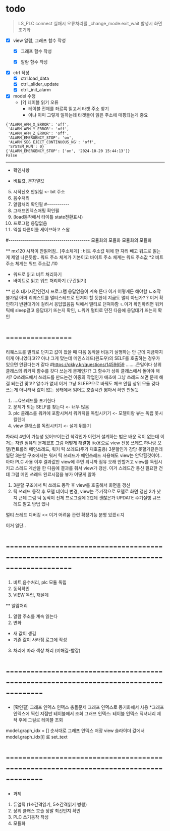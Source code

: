 # todo

> LS_PLC connect 실패시 오류처리필
> _change_mode:exit_wait 발생시 화면초기화

- [x] view 알람, 그래프 함수 작성  
    - [x] 그래프 함수 작성  
    - [x] 알람 함수 작성  


- [x] ctrl 작성  
    - [x] ctrl.load_data
    - [x] ctrl._slider_update
    - [x] ctrl._init_alarm

- [x] model 수정
    - [?] 테이블 읽기 오류 
        - 테이블 전체를 좌르륵 읽고서 타겟 주소 찾기
        - 아냐 이미 그렇게 일하는데 타겟들이 읽은 주소에 매핑되는게 중요

```_change_mode:connect_wait
{'ALARM_APM_X_ERROR': 'off',
 'ALARM_APM_Y_ERROR': 'off',
 'ALARM_APM_Z_ERROR': 'off',
 'ALARM_EMERGENCY_STOP': 'on',
 'ALARM_SEG_EJECT_CONTINUOUS_NG': 'off',
 'SYSTEM_RUN': 0}
{'ALARM_EMERGENCY_STOP': ['on', '2024-10-20 15:44:13']}
False
```


***

- 확인사항

* 비트값, 문자열값
5. 시작신호 안읽힘 <- bit 주소
4. 음수처리
2. 알람처리 확인필
#-----------
1. 그래프인덱스매핑 확인필
3. (load동작에서 타이틀 state전환표시)
6. 프로그램 응답없음
7. 엑셀 다른이름 세이브하고 스왑

#----------------------------------------
모듈화의 모듈화 모듈화의 모듈화

** mx120 시작이 안읽어짐.. 
[주소체계]
: 비트 주소값 뒤에 한 자리 빼고 워드로 읽는게 제일 나은듯함..
워드 주소 체계가 기본이고
바이트 주소 체계는 워드 주소값 *2
비트 주소 체계는 워드 주소값 /10

- 워드로 읽고 비트 처리하기
- 바이트로 읽고 워드 처리하기 (구간읽기)


** 신호 대기시간인건지 프로그램 응답없음이 계속 뜬다 이거 어떻게든 해야함
ㄴ조작불가임
아마 리퀘스트를 멀티스레드로 던져야 할 듯한데 지금도 멀티 아닌가? ? 
이거 확인하기
반환대기에 걸려서 응답없음뜸 틱에서 멀티로 던져야함
ㄴ이거 확인하려면 워커틱에 sleep걸고 응답대기 뜨는지 확인,
	ㄴ워커 멀티로 던진 다음에 응답대기 뜨는지 확인
# ----------------
리퀘스트를 멀티로 던지고 값이 왔을 때 다음 동작을 비동기 실행하는 안
근데 지금까지 이게 아니었다고??
아냐 그게 맞는데 메인스레드(윈도우)의 SELF를 호출하는 경우가 있으면 안된다는거 같다 #https://okky.kr/questions/1459659
........큰일이다
상위 클래스의 워커틱 함수를 갖다 쓰는게 문제인가? 그 함수가 상위 클래스에서 돌아야 해서?
Q쓰레드에서 쓰레드를 만드는건 이중의 작업인가
애초에 그냥 쓰레드 쓰면 문제 해결 되는건 맞고? 알수가 없네 이거 그냥 SLEEP으로 바꿔도 체크 안됨 상위 모듈 갖다 쓰는게 아니라서 
값이 없는 상태에서 읽어도 호출시간 짧아서 확인 안될듯 


1. ....Q쓰레드를 포기한다
2. 문제가 되는 SELF를 찾는다 <- 너무 많음
3. plc 클래스를 워커에 포함시켜서 워커틱을 독립시키기 <- 모델이랑 뷰는 독립 못시킬텐데 
4. view 클래스를 독립시키기 <- 설계 뒤틀기

차라리 4번이 가능성 있어보이는건 착각인가
이런거 설계하는 법은 배운 적이 없는데
이거는 자원 점유의 문제겠죠 그럼 어떻게 해결함
i/o용으로 view 전용 쓰레드 하나랑 모델/컨트롤러 메인쓰레드, 워커 틱 쓰레드(주기 재호출용) 3분할인가
감당 못할거같은데
일단 3분할 구조에서는 워커 틱 쓰레드가 메인쓰레드 사용해도 view는 안막힐것이야..
아마 PLC 사용 이후 결과값만 view에 주면 되니까 점유 오래 안할거고
view를 독립시키고 스레드 계산을 한 다음에 결과를 줘서 view가 갱신. 
이거 스레드간 통신 필요한 건데 그럼 메인 쓰레드 완료시점을 뷰가 어떻게 알아

1. 3분할 구조에서 틱 쓰레드 동작 후 view를 호출해서 화면을 갱신
2. 틱 쓰레드 동작 후 모델 데이터 변경, view는 주기적으로 모델로 화면 갱신
2가 낫지
근데 그럼 틱 동작이 전체 프로그램에 2갠데 괜찮은가 
UPDATE 주기실행 큐쓰레드 말고 방법 있나

멀티 쓰레드 디버깅 << 이거 어려움 관련 확장기능 분명 있겠ㄷ지

이거 일단.. 
# --------------------------------------------------------------------------------------------
1. 비트,음수처리, plc 모듈 독립
2. 동작확인
3. VIEW 독립, 재설계

** 알람처리
1. 알람 주소를 계속 읽는다
2. 변화
- 새 값이 생김
- 기존 값이 사라짐 
로그에 작성
3. 처리에 따라 색상 처리 (미해결-빨강)

# -------------------------------------------------------------------------------------
- [확인필] 그래프 인덱스
인덱스 충돌문제
그래프 인덱스로 동기화해서 사용
*그래프 인덱스에 찍힌 지점만 테이블에서 조회
그래프 인덱스: 테이블 인덱스 딕셔너리 제작 후에 그걸로 테이블 조회

model.graph_idx = [] 순서대로 그래프 인덱스 저장 
view 슬라이더 값에서 model.graph_idx[i] 로 set_text 

# -------------------------------------------------------------------------------------

- 과제
1. 듀얼틱 (1초간격읽기, 5초간격읽기 병행)
2. 상위 클래스 호출 정말 최선인지 확인
3. PLC 쓰기동작 작성
4. 모듈화